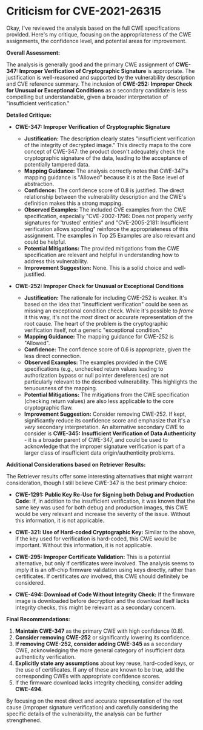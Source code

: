 # Criticism for CVE-2021-26315

Okay, I've reviewed the analysis based on the full CWE specifications provided. Here's my critique, focusing on the appropriateness of the CWE assignments, the confidence level, and potential areas for improvement.

**Overall Assessment:**

The analysis is generally good and the primary CWE assignment of **CWE-347: Improper Verification of Cryptographic Signature** is appropriate.  The justification is well-reasoned and supported by the vulnerability description and CVE reference summary. The inclusion of **CWE-252: Improper Check for Unusual or Exceptional Conditions** as a secondary candidate is less compelling but understandable, given a broader interpretation of "insufficient verification."

**Detailed Critique:**

*   **CWE-347: Improper Verification of Cryptographic Signature**

    *   **Justification:** The description clearly states "insufficient verification of the integrity of decrypted image." This directly maps to the core concept of CWE-347: the product doesn't adequately check the cryptographic signature of the data, leading to the acceptance of potentially tampered data.
    *   **Mapping Guidance:** The analysis correctly notes that CWE-347's mapping guidance is "Allowed" because it is at the Base level of abstraction.
    *   **Confidence:** The confidence score of 0.8 is justified. The direct relationship between the vulnerability description and the CWE's definition makes this a strong mapping.
    *   **Observed Examples:** The included CVE examples from the CWE specification, especially "CVE-2002-1796: Does not properly verify signatures for 'trusted' entities" and "CVE-2005-2181: Insufficient verification allows spoofing" reinforce the appropriateness of this assignment. The examples in Top 25 Examples are also relevant and could be helpful.
    *   **Potential Mitigations:** The provided mitigations from the CWE specification are relevant and helpful in understanding how to address this vulnerability.
    *   **Improvement Suggestion:** None. This is a solid choice and well-justified.

*   **CWE-252: Improper Check for Unusual or Exceptional Conditions**

    *   **Justification:** The rationale for including CWE-252 is weaker. It's based on the idea that "insufficient verification" could be seen as missing an exceptional condition check. While it's possible to *frame* it this way, it's not the *most* direct or accurate representation of the root cause. The heart of the problem is the cryptographic verification itself, not a generic "exceptional condition."
    *   **Mapping Guidance:** The mapping guidance for CWE-252 is "Allowed".
    *   **Confidence:** The confidence score of 0.6 is appropriate, given the less direct connection.
    *   **Observed Examples:** The examples provided in the CWE specifications (e.g., unchecked return values leading to authorization bypass or null pointer dereferences) are not particularly relevant to the described vulnerability. This highlights the tenuousness of the mapping.
    *   **Potential Mitigations:** The mitigations from the CWE specification (checking return values) are also less applicable to the core cryptographic flaw.
    *   **Improvement Suggestion:** Consider removing CWE-252. If kept, significantly reduce its confidence score and emphasize that it's a *very* secondary interpretation. An alternative secondary CWE to consider is **CWE-345: Insufficient Verification of Data Authenticity** - it is a broader parent of CWE-347, and could be used to acknowledge that the improper signature verification is part of a larger class of insufficient data origin/authenticity problems.

**Additional Considerations based on Retriever Results:**

The Retriever results offer some interesting alternatives that might warrant consideration, though I still believe CWE-347 is the best primary choice:

*   **CWE-1291: Public Key Re-Use for Signing both Debug and Production Code:** If, in addition to the insufficient verification, it was known that the same key was used for both debug and production images, this CWE would be very relevant and increase the severity of the issue. Without this information, it is not applicable.

*   **CWE-321: Use of Hard-coded Cryptographic Key:** Similar to the above, if the key used for verification is hard-coded, this CWE would be important. Without this information, it is not applicable.

*   **CWE-295: Improper Certificate Validation:** This is a potential alternative, but only if certificates were involved. The analysis seems to imply it is an off-chip firmware validation using keys directly, rather than certificates. If certificates *are* involved, this CWE should definitely be considered.

*   **CWE-494: Download of Code Without Integrity Check:** If the firmware image is downloaded before decryption and the download itself lacks integrity checks, this might be relevant as a secondary concern.

**Final Recommendations:**

1.  **Maintain CWE-347** as the primary CWE with high confidence (0.8).
2.  **Consider removing CWE-252** or significantly lowering its confidence.
3.  **If removing CWE-252, consider adding CWE-345** as a secondary CWE, acknowledging the more general category of insufficient data authenticity verification.
4.  **Explicitly state any assumptions** about key reuse, hard-coded keys, or the use of certificates. If any of these are known to be true, add the corresponding CWEs with appropriate confidence scores.
5.  If the firmware download lacks integrity checking, consider adding **CWE-494**.

By focusing on the most direct and accurate representation of the root cause (improper signature verification) and carefully considering the specific details of the vulnerability, the analysis can be further strengthened.